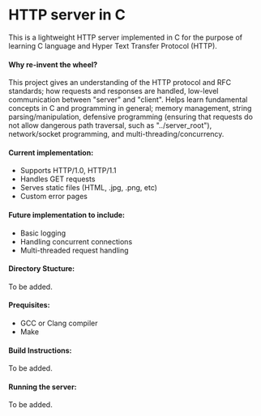 # HTTP server in C
This is a lightweight HTTP server implemented in C for the purpose of learning C language and Hyper Text Transfer Protocol (HTTP).

#### Why re-invent the wheel?
This project gives an understanding of the HTTP protocol and RFC standards; how requests and responses are handled, low-level communication between "server" and "client". Helps learn fundamental concepts in C and programming in general; memory management, string parsing/manipulation, defensive programming (ensuring that requests do not allow dangerous path traversal, such as "../server\_root"), network/socket programming, and multi-threading/concurrency.

#### Current implementation:
- Supports HTTP/1.0, HTTP/1.1
- Handles GET requests
- Serves static files (HTML, .jpg, .png, etc)
- Custom error pages

#### Future implementation to include:
- Basic logging
- Handling concurrent connections
- Multi-threaded request handling

#### Directory Stucture:
To be added.

#### Prequisites:
- GCC or Clang compiler
- Make
 
#### Build Instructions:
To be added.

#### Running the server:
To be added.



